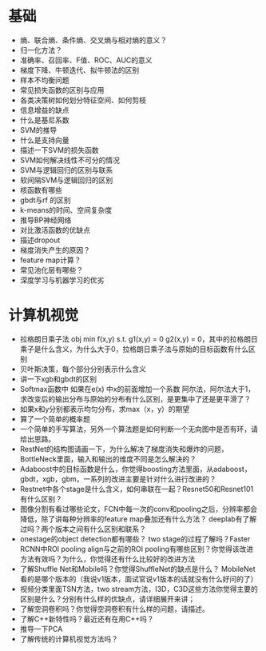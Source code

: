 # 基础

- 熵、联合熵、条件熵、交叉熵与相对熵的意义？
- 归一化方法？
- 准确率、召回率、F值、ROC、AUC的意义
- 梯度下降、牛顿迭代、拟牛顿法的区别
- 样本不均衡问题
- 常见损失函数的区别与应用
- 各类决策树如何划分特征空间、如何剪枝
- 信息增益的缺点
- 什么是基尼系数
- SVM的推导
- 什么是支持向量
- 描述一下SVM的损失函数
- SVM如何解决线性不可分的情况
- SVM与逻辑回归的区别与联系
- 软间隔SVM与逻辑回归的区别
- 核函数有哪些
- gbdt与rf 的区别
- k-means的时间、空间复杂度
- 推导BP神经网络
- 对比激活函数的优缺点
- 描述dropout
- 梯度消失产生的原因？
- feature map计算？
- 常见池化层有哪些？
- 深度学习与机器学习的优劣

# 计算机视觉

- 拉格朗日乘子法 obj min f(x,y) s.t. g1(x,y) = 0 g2(x,y) = 0，其中的拉格朗日乘子是什么含义，为什么大于0，拉格朗日乘子法与原始的目标函数有什么区别
- 贝叶斯决策，每个部分分别表示什么含义
- 讲一下xgb和gbdt的区别
- Softmax函数中 如果在e(x) 中x的前面增加一个系数 阿尔法，阿尔法大于1，求改变后的输出分布与原始的分布有什么区别，是更集中了还是更平滑了？
- 如果x和y分别都表示均匀分布，求max（x，y）的期望
- 算了一个简单的概率题
- 一个简单的手写算法，另外一个算法题是如何判断一个无向图中是否有环，请给出思路。
- RestNet的结构图请画一下，为什么解决了梯度消失和爆炸的问题，BottleNeck里面，输入和输出的维度不同是怎么解决的？
- Adaboost中的目标函数是什么，你觉得boosting方法里面，从adaboost，gbdt，xgb，gbm，一系列的改进主要是针对什么进行改进的？
- Restnet中各个stage是什么含义，如何串联在一起？Resnet50和Resnet101有什么区别？
- 图像分割有看过哪些论文，FCN中每一次的conv和pooling之后，分辨率都会降低，除了讲每种分辨率的feature map叠加还有什么方法？ deeplab有了解过吗？两个版本之间有什么区别和联系？
- onestage的object detection都有哪些？ two stage的过程了解吗？Faster RCNN中ROI pooling align与之前的ROI pooling有哪些区别？你觉得该改进方法有效吗？为什么，你觉得还有什么比较好的改进方法
- 了解Shuffle Net和Mobile吗？你觉得ShuffleNet的缺点是什么？ MobileNet看的是哪个版本的（我说v1版本，面试官说v1版本的话就没有什么好问的了）
- 视频分类里面TSN方法，two stream方法，I3D，C3D这些方法你觉得主要的区别是什么？分别有什么样的优缺点，请详细展开来讲；
- 了解空洞卷积吗？你觉得空洞卷积有什么样的问题，请描述。
- 了解C++新特性吗？最近还有在用C++吗？
- 推导一下PCA
- 了解传统的计算机视觉方法吗？
